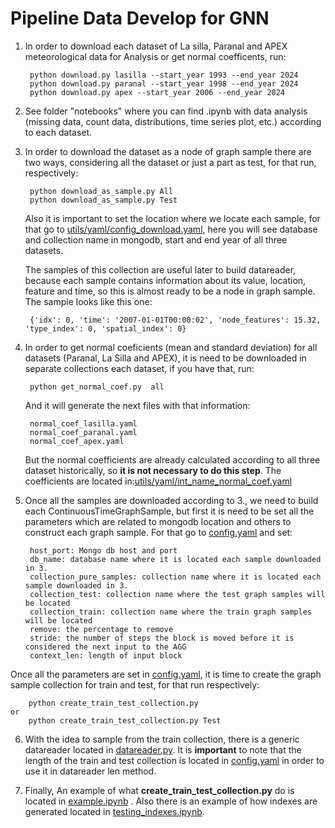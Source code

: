 # Pipeline Data Develop for GNN 

1. In order to download each dataset of La silla, Paranal and APEX meteorological data for Analysis or get normal coefficents, run:

        python download.py lasilla --start_year 1993 --end_year 2024
        python download.py paranal --start_year 1998 --end_year 2024
        python download.py apex --start_year 2006 --end_year 2024

2. See folder "notebooks" where you can find .ipynb with data analysis (missing data, count data, distributions, time series plot, etc.) according to each dataset.

3. In order to download the dataset as a node of graph sample there are two ways, considering all the dataset or just a part as test, for that run, respectively:

        python download_as_sample.py All
        python download_as_sample.py Test

    Also it is important to set the location where we locate each sample, for that go to [utils/yaml/config_download.yaml](utils/yaml/config_download.yaml), here you will see database and collection name in mongodb, start and end year of all three datasets.

    The samples of this collection are useful later to build datareader, because each sample contains information about its value, location, feature and time, so this is almost ready to be a node in graph sample. The sample looks like this one:

        {'idx': 0, 'time': '2007-01-01T00:00:02', 'node_features': 15.32, 'type_index': 0, 'spatial_index': 0}

4. In order to get normal coeficients (mean and standard deviation) for all datasets (Paranal, La Silla and APEX), it is need to be downloaded in separate collections each dataset, if you have that, run:

        python get_normal_coef.py  all

    And it will generate the next files with that information:
    
        normal_coef_lasilla.yaml
        normal_coef_paranal.yaml
        normal_coef_apex.yaml

    But the normal coefficients are already calculated according to all three dataset historically, so **it is not necessary to do this step**. The coefficients are located in:[utils/yaml/int_name_normal_coef.yaml](utils/yaml/int_name_normal_coef.yaml)

5. Once all the samples are downloaded according to 3., we need to build each ContinuousTimeGraphSample, but first it is need to be set all the parameters which are related to mongodb location and others to construct each graph sample. For that go to [config.yaml](config.yaml) and set:

        host_port: Mongo db host and port
        db_name: database name where it is located each sample downloaded in 3.
        collection_pure_samples: collection name where it is located each sample downloaded in 3.
        collection_test: collection name where the test graph samples will be located
        collection_train: collection name where the train graph samples will be located
        remove: the percentage to remove
        stride: the number of steps the block is moved before it is considered the next input to the AGG 
        context_len: length of input block

Once all the parameters are set in [config.yaml](config.yaml), it is time to create the graph sample collection for train and test, for that run respectively:

        python create_train_test_collection.py
    or
        python create_train_test_collection.py Test

6. With the idea to sample from the train collection, there is a generic datareader located in [datareader.py](datareader.py). It is **important** to note that the length of the train and test collection is located in [config.yaml](config.yaml) in order to use it in datareader len method.

7. Finally, An example of what **create_train_test_collection.py** do is located in [example.ipynb](example.ipynb) . Also there is an example of how indexes are generated located in [testing_indexes.ipynb](testing_indexes.ipynb).